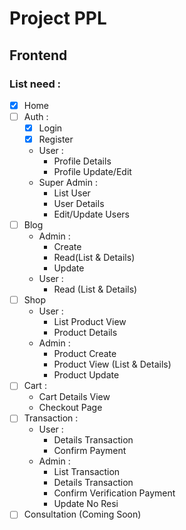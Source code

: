 # Project PPL
## Frontend
### List need :
  + [x] Home 
  + [ ] Auth :
    + [x] Login
    + [x] Register
    + User :
        * Profile Details
        * Profile Update/Edit
    + Super Admin :
        * List User
        * User Details
        * Edit/Update Users
  + [ ] Blog
    + Admin :
        * Create
        * Read(List & Details)
        * Update
    + User :
        * Read (List & Details)
  + [ ] Shop
    + User :
        * List Product View
        * Product Details
    + Admin :
        * Product Create
        * Product View (List & Details)
        * Product Update
  + [ ] Cart :
    + Cart Details View 
    + Checkout Page
  + [ ] Transaction :
    + User :
        * Details Transaction
        * Confirm Payment
    + Admin :
        * List Transaction
        * Details Transaction
        * Confirm Verification Payment
        * Update No Resi
  + [ ] Consultation (Coming Soon)